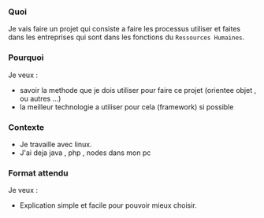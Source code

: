 ### Quoi

Je vais faire un projet qui consiste a faire les processus utiliser et faites dans les entreprises qui sont dans les fonctions du `Ressources Humaines`.


### Pourquoi

Je veux : 
- savoir la methode que je dois utiliser pour faire ce projet (orientee objet , ou autres ...)
- la meilleur technologie a utiliser pour cela (framework) si possible

### Contexte

* Je travaille avec linux. 
* J'ai deja java , php , nodes dans mon pc

### Format attendu

Je veux :
- Explication simple et facile pour pouvoir mieux choisir.